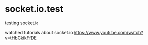 # socket.io.test
testing socket.io

watched tutorials about socket.io https://www.youtube.com/watch?v=tHbCkikFfDE

